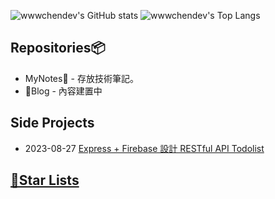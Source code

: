 
![wwwchendev's GitHub stats](https://github-readme-stats.vercel.app/api?username=wwwchendev&show_icons=true&theme=apprentice)
![wwwchendev's Top Langs](https://github-readme-stats.vercel.app/api/top-langs/?username=wwwchendev&layout=compact&theme=apprentice)

## Repositories📦 
- MyNotes🔐 - 存放技術筆記。  
- 🚧Blog - 內容建置中


## Side Projects
- 2023-08-27 [Express + Firebase 設計 RESTful API Todolist](https://github.com/wwwchendev/ExpressFirebase-RESTfulAPITodo)
<!--
- 2023-08-15 𝘾𝙊𝘿𝙀𝙋𝙀𝙉. [BMI Calculator 線上BMI計算機](https://codepen.io/effiechen22/pen/poQMaMj)
- 2023-08-08 [ONLINE TODO LIST](https://effiechen22.github.io/course_javascript_TodoList-2/) - Bootstrap、串接第三方API、註冊登入功能
- 2023-07-28 [Produce農產品比價網](https://effiechen22.github.io/course_javascript_CropPriceTable/) - Javascript、以OPEN DATA進行JSON資料排序
- 2023-07-27  𝘾𝙊𝘿𝙀𝙋𝙀𝙉. [高雄充電站](https://codepen.io/effiechen22/pen/poQOWXj/) - Javascript、將陣列資料渲染到頁面
- 2023-07-25 [TODO LIST](https://effiechen22.github.io/course_javascript_TodoList-1/) - 純Javascrpit進行DOM元素操作
- 2023-07-16 [選禮物](https://effiechen22.github.io/20230716_Choosegifts/#smartwatchs) - Bootstrap
- 2023-07-15 [撿到寶-毛孩似顏繪](https://effiechen22.github.io/course_boostrap_final-hw/) - Bootstrap
- 2023-07-09 [後台管理頁面](https://effiechen22.github.io/course_boostrap_backstage/) - Bootstrap
- 2023-07-06 [個人簡歷](https://effiechen22.github.io/course_boostrap_cv/) - Bootstrap
- 2023-07-04 𝘾𝙊𝘿𝙀𝙋𝙀𝙉. [卡斯伯的部落格](https://codepen.io/effiechen22/pen/NWEgOre) - Bootstrap部落格版型
- 2023-06-11 [六角西餐廳](https://effiechen22.github.io/RWD-final/) - CSS切版 + RWD
- 2023-06-03 𝘾𝙊𝘿𝙀𝙋𝙀𝙉. [RWD Table](https://codepen.io/effiechen22/pen/MWPNzKx?editors=1100) - 復刻勞動力發展署網頁
- 2023-05-20 [SweetTaste](https://effiechen22.github.io/prj_SweetTaste/contact.html) - CSS切版練習、多頁網站

- 2023-05-19 𝘾𝙊𝘿𝙀𝙋𝙀𝙉. [FLEX 修煉時光屋](https://codepen.io/collection/xKJdGV) - CSS切版:Flex練習
-->


## [🌠Star Lists](https://github.com/wwwchendev?tab=stars)  


